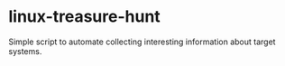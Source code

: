 # linux-treasure-hunt
Simple script to automate collecting interesting information about target systems.
